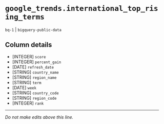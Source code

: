 # `google_trends.international_top_rising_terms`
`bq-1` | `bigquery-public-data`

## Column details
* [INTEGER]   `score`
* [INTEGER]   `percent_gain`
* [DATE]      `refresh_date`
* [STRING]    `country_name`
* [STRING]    `region_name`
* [STRING]    `term`
* [DATE]      `week`
* [STRING]    `country_code`
* [STRING]    `region_code`
* [INTEGER]   `rank`

-------------------------------------------------------------------------------
*Do not make edits above this line.*
